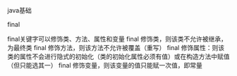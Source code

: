java基础

final

final关键字可以修饰类、方法、属性和变量
final 修饰类，则该类不允许被继承，为最终类
final 修饰方法，则该方法不允许被覆盖（重写）
final 修饰属性：则该类的属性不会进行隐式的初始化（类的初始化属性必须有值）或在构造方法中赋值（但只能选其一）
final 修饰变量，则该变量的值只能赋一次值，即常量

